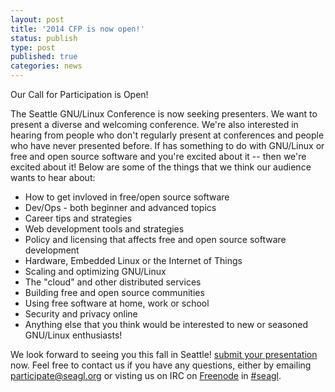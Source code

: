 ```yaml
---
layout: post
title: '2014 CFP is now open!'
status: publish
type: post
published: true
categories: news
---
```


Our Call for Participation is Open!

The Seattle GNU/Linux Conference is now seeking presenters. We want to present a
diverse and welcoming conference. We're also interested in hearing from people
who don't regularly present at conferences and people who have never presented
before. If has something to do with GNU/Linux or free and open source software
and you're excited about it -- then we're excited about it! Below are some of
the things that we think our audience wants to hear about:

 * How to get invloved in free/open source software
 * Dev/Ops - both beginner and advanced topics
 * Career tips and strategies
 * Web development tools and strategies 
 * Policy and licensing that affects free and open source software development
 * Hardware, Embedded Linux or the Internet of Things
 * Scaling and optimizing GNU/Linux 
 * The "cloud" and other distributed services
 * Building free and open source communities
 * Using free software at home, work or school
 * Security and privacy online 
 * Anything else that you think would be interested to new or seasoned GNU/Linux enthusiasts!

We look forward to seeing you this fall in Seattle!
[submit your presentation](http://survey.seagl.org/index.php/935137/lang-en)
now. Feel free to contact us if you have any questions, either by
emailing [participate@seagl.org](mailto:participate@seagl.org)
or visting us on IRC on
[Freenode](http://freenode.net/using_the_network.shtml) in
[#seagl](http://webchat.freenode.net?randomnick=1&channels=%23seagl). 
